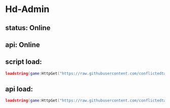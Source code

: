 # Hd-Admin

## status: Online 
## api: Online

## script load:
```lua
loadstring(game:HttpGet("https://raw.githubusercontent.com/conflictedtarget/Hd-Admin/main/HdAdmin.lua",true))()
```
 
## api load:
```lua
loadstring(game:HttpGet("https://raw.githubusercontent.com/conflictedtarget/Hd-Admin/main/api%20load.lua",true))()
```

